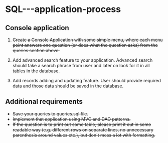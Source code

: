 # SQL---application-process
## Console application

1. ~~Create a Console Application with some simple menu, where each menu point answers one question (or does what the question asks) from the queries section above.~~

2. Add advanced search feature to your application. Advanced search should take a search phrase from user and later on look for it in all tables in the database.

3. Add records adding and updating feature. User should provide required data and those data should be saved in the database.

## Additional requirements
* ~~Save your queries to queries.sql file.~~
* ~~Implement that application using MVC and DAO patterns.~~
* ~~If the question is to print out some table, please print it out in some readable way (e.g. different rows on separate lines, no unnecessary parenthesis around values etc.), but don't mess a lot with formatting.~~
